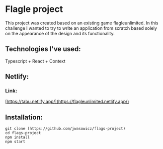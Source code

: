 # Flagle project

This project was created based on an existing game flagleunlimited. In this challenge I wanted to try to write an application from scratch based solely on the appearance of the design and its functionality. 

## Technologies I've used:
Typescript + React + Context

## Netlify:
### Link:
[https://tabu.netlify.app/](https://flagleunlimited.netlify.app/)

## Installation:
```
git clone (https://github.com/jwasowicz/flags-project)
cd flags-project
npm install
npm start
```
